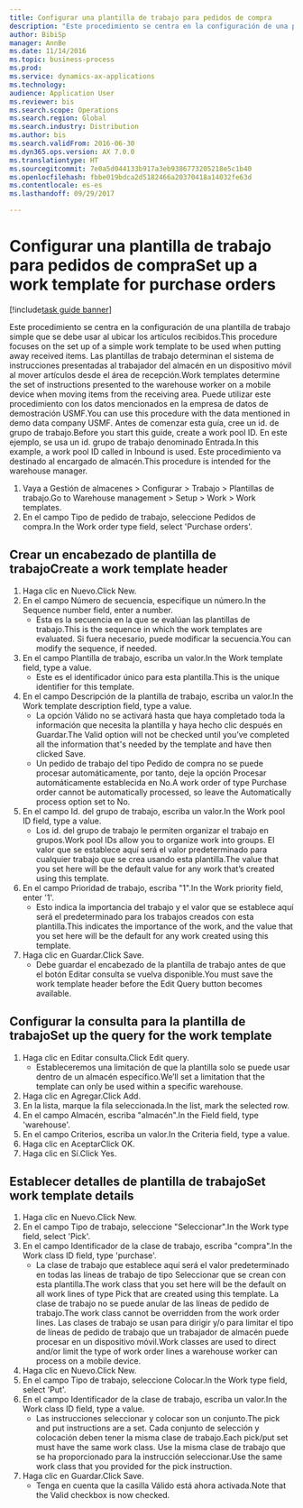 ```yaml
--- 
title: Configurar una plantilla de trabajo para pedidos de compra
description: "Este procedimiento se centra en la configuración de una plantilla de trabajo simple que se debe usar al ubicar los artículos recibidos."
author: BibiSp
manager: AnnBe
ms.date: 11/14/2016
ms.topic: business-process
ms.prod: 
ms.service: dynamics-ax-applications
ms.technology: 
audience: Application User
ms.reviewer: bis
ms.search.scope: Operations
ms.search.region: Global
ms.search.industry: Distribution
ms.author: bis
ms.search.validFrom: 2016-06-30
ms.dyn365.ops.version: AX 7.0.0
ms.translationtype: HT
ms.sourcegitcommit: 7e0a5d044133b917a3eb9386773205218e5c1b40
ms.openlocfilehash: fbbe019bdca2d5182466a20370418a14032fe63d
ms.contentlocale: es-es
ms.lasthandoff: 09/29/2017

---
```

# <a name="set-up-a-work-template-for-purchase-orders"></a><span data-ttu-id="f9a2a-103">Configurar una plantilla de trabajo para pedidos de compra</span><span class="sxs-lookup"><span data-stu-id="f9a2a-103">Set up a work template for purchase orders</span></span>

[!include[task guide banner](../../includes/task-guide-banner.md)]

<span data-ttu-id="f9a2a-104">Este procedimiento se centra en la configuración de una plantilla de trabajo simple que se debe usar al ubicar los artículos recibidos.</span><span class="sxs-lookup"><span data-stu-id="f9a2a-104">This procedure focuses on the set up of a simple work template to be used when putting away received items.</span></span> <span data-ttu-id="f9a2a-105">Las plantillas de trabajo determinan el sistema de instrucciones presentadas al trabajador del almacén en un dispositivo móvil al mover artículos desde el área de recepción.</span><span class="sxs-lookup"><span data-stu-id="f9a2a-105">Work templates determine the set of instructions presented to the warehouse worker on a mobile device when moving items from the receiving area.</span></span> <span data-ttu-id="f9a2a-106">Puede utilizar este procedimiento con los datos mencionados en la empresa de datos de demostración USMF.</span><span class="sxs-lookup"><span data-stu-id="f9a2a-106">You can use this procedure with the data mentioned in demo data company USMF.</span></span> <span data-ttu-id="f9a2a-107">Antes de comenzar esta guía, cree un id. de grupo de trabajo.</span><span class="sxs-lookup"><span data-stu-id="f9a2a-107">Before you start this guide, create a work pool ID.</span></span> <span data-ttu-id="f9a2a-108">En este ejemplo, se usa un id. grupo de trabajo denominado Entrada.</span><span class="sxs-lookup"><span data-stu-id="f9a2a-108">In this example, a work pool ID called in Inbound is used.</span></span> <span data-ttu-id="f9a2a-109">Este procedimiento va destinado al encargado de almacén.</span><span class="sxs-lookup"><span data-stu-id="f9a2a-109">This procedure is intended for the warehouse manager.</span></span>

1. <span data-ttu-id="f9a2a-110">Vaya a Gestión de almacenes > Configurar > Trabajo > Plantillas de trabajo.</span><span class="sxs-lookup"><span data-stu-id="f9a2a-110">Go to Warehouse management > Setup > Work > Work templates.</span></span>
2. <span data-ttu-id="f9a2a-111">En el campo Tipo de pedido de trabajo, seleccione Pedidos de compra.</span><span class="sxs-lookup"><span data-stu-id="f9a2a-111">In the Work order type field, select 'Purchase orders'.</span></span>

## <a name="create-a-work-template-header"></a><span data-ttu-id="f9a2a-112">Crear un encabezado de plantilla de trabajo</span><span class="sxs-lookup"><span data-stu-id="f9a2a-112">Create a work template header</span></span>
1. <span data-ttu-id="f9a2a-113">Haga clic en Nuevo.</span><span class="sxs-lookup"><span data-stu-id="f9a2a-113">Click New.</span></span>
2. <span data-ttu-id="f9a2a-114">En el campo Número de secuencia, especifique un número.</span><span class="sxs-lookup"><span data-stu-id="f9a2a-114">In the Sequence number field, enter a number.</span></span>
    * <span data-ttu-id="f9a2a-115">Esta es la secuencia en la que se evalúan las plantillas de trabajo.</span><span class="sxs-lookup"><span data-stu-id="f9a2a-115">This is the sequence in which the work templates are evaluated.</span></span> <span data-ttu-id="f9a2a-116">Si fuera necesario, puede modificar la secuencia.</span><span class="sxs-lookup"><span data-stu-id="f9a2a-116">You can modify the sequence, if needed.</span></span>  
3. <span data-ttu-id="f9a2a-117">En el campo Plantilla de trabajo, escriba un valor.</span><span class="sxs-lookup"><span data-stu-id="f9a2a-117">In the Work template field, type a value.</span></span>
    * <span data-ttu-id="f9a2a-118">Este es el identificador único para esta plantilla.</span><span class="sxs-lookup"><span data-stu-id="f9a2a-118">This is the unique identifier for this template.</span></span>  
4. <span data-ttu-id="f9a2a-119">En el campo Descripción de la plantilla de trabajo, escriba un valor.</span><span class="sxs-lookup"><span data-stu-id="f9a2a-119">In the Work template description field, type a value.</span></span>
    * <span data-ttu-id="f9a2a-120">La opción Válido no se activará hasta que haya completado toda la información que necesita la plantilla y haya hecho clic después en Guardar.</span><span class="sxs-lookup"><span data-stu-id="f9a2a-120">The Valid option will not be checked until you’ve completed all the information that's needed by the template and have then clicked Save.</span></span>  
    * <span data-ttu-id="f9a2a-121">Un pedido de trabajo del tipo Pedido de compra no se puede procesar automáticamente, por tanto, deje la opción Procesar automáticamente establecida en No.</span><span class="sxs-lookup"><span data-stu-id="f9a2a-121">A work order of type Purchase order cannot be automatically processed, so leave the  Automatically process option set to No.</span></span>  
5. <span data-ttu-id="f9a2a-122">En el campo Id. del grupo de trabajo, escriba un valor.</span><span class="sxs-lookup"><span data-stu-id="f9a2a-122">In the Work pool ID field, type a value.</span></span>
    * <span data-ttu-id="f9a2a-123">Los id. del grupo de trabajo le permiten organizar el trabajo en grupos.</span><span class="sxs-lookup"><span data-stu-id="f9a2a-123">Work pool IDs allow you to organize work into groups.</span></span> <span data-ttu-id="f9a2a-124">El valor que se establece aquí será el valor predeterminado para cualquier trabajo que se crea usando esta plantilla.</span><span class="sxs-lookup"><span data-stu-id="f9a2a-124">The value that you set here will be the default value for any work that’s created using this template.</span></span>  
6. <span data-ttu-id="f9a2a-125">En el campo Prioridad de trabajo, escriba "1".</span><span class="sxs-lookup"><span data-stu-id="f9a2a-125">In the Work priority field, enter '1'.</span></span>
    * <span data-ttu-id="f9a2a-126">Esto indica la importancia del trabajo y el valor que se establece aquí será el predeterminado para los trabajos creados con esta plantilla.</span><span class="sxs-lookup"><span data-stu-id="f9a2a-126">This indicates the importance of the work, and the value that you set here will be the default for any work created using this template.</span></span>  
7. <span data-ttu-id="f9a2a-127">Haga clic en Guardar.</span><span class="sxs-lookup"><span data-stu-id="f9a2a-127">Click Save.</span></span>
    * <span data-ttu-id="f9a2a-128">Debe guardar el encabezado de la plantilla de trabajo antes de que el botón Editar consulta se vuelva disponible.</span><span class="sxs-lookup"><span data-stu-id="f9a2a-128">You must save the work template header before the Edit Query button becomes available.</span></span>  

## <a name="set-up-the-query-for-the-work-template"></a><span data-ttu-id="f9a2a-129">Configurar la consulta para la plantilla de trabajo</span><span class="sxs-lookup"><span data-stu-id="f9a2a-129">Set up the query for the work template</span></span>
1. <span data-ttu-id="f9a2a-130">Haga clic en Editar consulta.</span><span class="sxs-lookup"><span data-stu-id="f9a2a-130">Click Edit query.</span></span>
    * <span data-ttu-id="f9a2a-131">Estableceremos una limitación de que la plantilla solo se puede usar dentro de un almacén específico.</span><span class="sxs-lookup"><span data-stu-id="f9a2a-131">We’ll set a limitation that the template can only be used within a specific warehouse.</span></span>  
2. <span data-ttu-id="f9a2a-132">Haga clic en Agregar.</span><span class="sxs-lookup"><span data-stu-id="f9a2a-132">Click Add.</span></span>
3. <span data-ttu-id="f9a2a-133">En la lista, marque la fila seleccionada.</span><span class="sxs-lookup"><span data-stu-id="f9a2a-133">In the list, mark the selected row.</span></span>
4. <span data-ttu-id="f9a2a-134">En el campo Almacén, escriba "almacén".</span><span class="sxs-lookup"><span data-stu-id="f9a2a-134">In the Field field, type 'warehouse'.</span></span>
5. <span data-ttu-id="f9a2a-135">En el campo Criterios, escriba un valor.</span><span class="sxs-lookup"><span data-stu-id="f9a2a-135">In the Criteria field, type a value.</span></span>
6. <span data-ttu-id="f9a2a-136">Haga clic en Aceptar</span><span class="sxs-lookup"><span data-stu-id="f9a2a-136">Click OK.</span></span>
7. <span data-ttu-id="f9a2a-137">Haga clic en Sí.</span><span class="sxs-lookup"><span data-stu-id="f9a2a-137">Click Yes.</span></span>

## <a name="set-work-template-details"></a><span data-ttu-id="f9a2a-138">Establecer detalles de plantilla de trabajo</span><span class="sxs-lookup"><span data-stu-id="f9a2a-138">Set work template details</span></span>
1. <span data-ttu-id="f9a2a-139">Haga clic en Nuevo.</span><span class="sxs-lookup"><span data-stu-id="f9a2a-139">Click New.</span></span>
2. <span data-ttu-id="f9a2a-140">En el campo Tipo de trabajo, seleccione "Seleccionar".</span><span class="sxs-lookup"><span data-stu-id="f9a2a-140">In the Work type field, select 'Pick'.</span></span>
3. <span data-ttu-id="f9a2a-141">En el campo Identificador de la clase de trabajo, escriba "compra".</span><span class="sxs-lookup"><span data-stu-id="f9a2a-141">In the Work class ID field, type 'purchase'.</span></span>
    * <span data-ttu-id="f9a2a-142">La clase de trabajo que establece aquí será el valor predeterminado en todas las líneas de trabajo de tipo Seleccionar que se crean con esta plantilla.</span><span class="sxs-lookup"><span data-stu-id="f9a2a-142">The work class that you set here will be the default on all work lines of type Pick that are created using this template.</span></span> <span data-ttu-id="f9a2a-143">La clase de trabajo no se puede anular de las líneas de pedido de trabajo.</span><span class="sxs-lookup"><span data-stu-id="f9a2a-143">The work class cannot be overridden from the work order lines.</span></span> <span data-ttu-id="f9a2a-144">Las clases de trabajo se usan para dirigir y/o para limitar el tipo de líneas de pedido de trabajo que un trabajador de almacén puede procesar en un dispositivo móvil.</span><span class="sxs-lookup"><span data-stu-id="f9a2a-144">Work classes are used to direct and/or limit the type of work order lines a warehouse worker can process on a mobile device.</span></span>  
4. <span data-ttu-id="f9a2a-145">Haga clic en Nuevo.</span><span class="sxs-lookup"><span data-stu-id="f9a2a-145">Click New.</span></span>
5. <span data-ttu-id="f9a2a-146">En el campo Tipo de trabajo, seleccione Colocar.</span><span class="sxs-lookup"><span data-stu-id="f9a2a-146">In the Work type field, select 'Put'.</span></span>
6. <span data-ttu-id="f9a2a-147">En el campo Identificador de la clase de trabajo, escriba un valor.</span><span class="sxs-lookup"><span data-stu-id="f9a2a-147">In the Work class ID field, type a value.</span></span>
    * <span data-ttu-id="f9a2a-148">Las instrucciones seleccionar y colocar son un conjunto.</span><span class="sxs-lookup"><span data-stu-id="f9a2a-148">The pick and put instructions are a set.</span></span> <span data-ttu-id="f9a2a-149">Cada conjunto de selección y colocación deben tener la misma clase de trabajo.</span><span class="sxs-lookup"><span data-stu-id="f9a2a-149">Each pick/put set must have the same work class.</span></span> <span data-ttu-id="f9a2a-150">Use la misma clase de trabajo que se ha proporcionado para la instrucción seleccionar.</span><span class="sxs-lookup"><span data-stu-id="f9a2a-150">Use the same work class that you provided for the pick instruction.</span></span>  
7. <span data-ttu-id="f9a2a-151">Haga clic en Guardar.</span><span class="sxs-lookup"><span data-stu-id="f9a2a-151">Click Save.</span></span>
    * <span data-ttu-id="f9a2a-152">Tenga en cuenta que la casilla Válido está ahora activada.</span><span class="sxs-lookup"><span data-stu-id="f9a2a-152">Note that the Valid checkbox is now checked.</span></span>  


